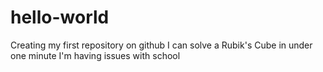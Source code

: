 # hello-world
Creating my first repository on github
I can solve a Rubik's Cube in under one minute
I'm having issues with school
